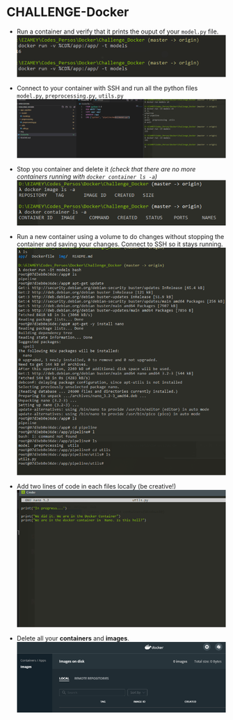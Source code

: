 # CHALLENGE-Docker

- Run a container and verify that it prints the ouput of your `model.py` file.
![docker run](img/docker_run.png)
-  Connect to your container with SSH and run all the python files `model.py`, `preprocessing.py`, `utils.py`
![docker run](img/docker_run_it_sh.png)
-  Stop you container and delete it *(check that there are no more containers running with `docker container ls -a`)*
![docker no container](img/docker_clean.png)
- Run a new container using a volume to do changes without stopping the container and saving your changes. Connect to SSH so it stays running.
![docker ssh](img/docker_install_nano.png)
- Add two lines of code in each files locally (be creative!)
![docker nano](img/docker_nano.png)


-  Delete all your **containers** and **images**.
![done](img/cleaned.png)
